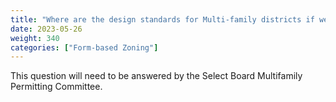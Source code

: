 ```yaml
---
title: "Where are the design standards for Multi-family districts if we remove special permit requirements to comply with MBTA-CA?"
date: 2023-05-26
weight: 340
categories: ["Form-based Zoning"]
---
```

This question will need to be answered by the Select Board Multifamily Permitting Committee.